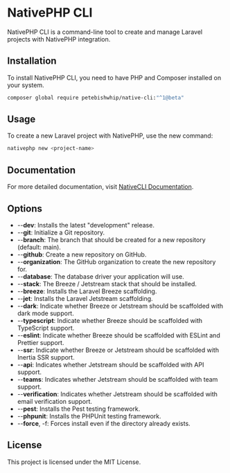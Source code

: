 # NativePHP CLI

NativePHP CLI is a command-line tool to create and manage Laravel projects with NativePHP integration.

## Installation

To install NativePHP CLI, you need to have PHP and Composer installed on your system.

```sh
composer global require petebishwhip/native-cli:"^1@beta"
```

## Usage
To create a new Laravel project with NativePHP, use the new command:
```bash
nativephp new <project-name>
```

## Documentation
For more detailed documentation, visit [NativeCLI Documentation](https://nativecli.com).

## Options
- --**dev**: Installs the latest "development" release.
- --**git**: Initialize a Git repository.
- --**branch**: The branch that should be created for a new repository (default: main).
- --**github**: Create a new repository on GitHub.
- --**organization**: The GitHub organization to create the new repository for.
- --**database**: The database driver your application will use.
- --**stack**: The Breeze / Jetstream stack that should be installed.
- --**breeze**: Installs the Laravel Breeze scaffolding.
- --**jet**: Installs the Laravel Jetstream scaffolding.
- --**dark**: Indicate whether Breeze or Jetstream should be scaffolded with dark mode support.
- --**typescript**: Indicate whether Breeze should be scaffolded with TypeScript support.
- --**eslint**: Indicate whether Breeze should be scaffolded with ESLint and Prettier support.
- --**ssr**: Indicate whether Breeze or Jetstream should be scaffolded with Inertia SSR support.
- --**api**: Indicates whether Jetstream should be scaffolded with API support.
- --**teams**: Indicates whether Jetstream should be scaffolded with team support.
- --**verification**: Indicates whether Jetstream should be scaffolded with email verification support.
- --**pest**: Installs the Pest testing framework.
- --**phpunit**: Installs the PHPUnit testing framework.
- --**force**, -f: Forces install even if the directory already exists.

## License
This project is licensed under the MIT License.